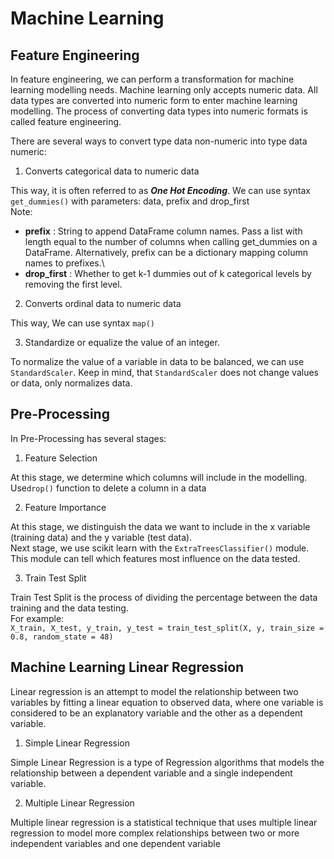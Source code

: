 # Machine Learning

## Feature Engineering

In feature engineering, we can perform a transformation for machine learning modelling needs. Machine learning only accepts numeric data. All data types are converted into numeric form to enter machine learning modelling. The process of converting data types into numeric formats is called feature engineering.

There are several ways to convert type data non-numeric into type data numeric:

1. Converts categorical data to numeric data

This way, it is often referred to as **_One Hot Encoding_**. We can use syntax `get_dummies()` with parameters: data, prefix and drop_first\
Note:
* **prefix** : String to append DataFrame column names. Pass a list with length equal to the number of columns when calling get_dummies on a DataFrame. Alternatively, prefix can be a dictionary mapping column names to prefixes.\
* **drop_first** : Whether to get k-1 dummies out of k categorical levels by removing the first level.

2. Converts ordinal data to numeric data

This way,  We can use syntax `map()` 

3. Standardize or equalize the value of an integer.

To normalize the value of a variable in data to be balanced, we can use `StandardScaler`. Keep in mind, that `StandardScaler` does not change values or data, only normalizes data.

## Pre-Processing

In Pre-Processing has several stages:

1. Feature Selection

At this stage, we determine which columns will include in the modelling.\
Use`drop()` function to delete a column in a data

2. Feature Importance

At this stage, we distinguish the data we want to include in the x variable (training data) and the y variable (test data).\
Next stage, we use scikit learn with the `ExtraTreesClassifier()` module. This module can tell which features most influence on the data tested.

3. Train Test Split

Train Test Split is the process of dividing the percentage between the data training and the data testing.\
For example:\
`X_train, X_test, y_train, y_test = train_test_split(X, y, train_size = 0.8, random_state = 48)`

## Machine Learning Linear Regression

Linear regression is an attempt to model the relationship between two variables by fitting a linear equation to observed data, where one variable is considered to be an explanatory variable and the other as a dependent variable.

1. Simple Linear Regression

Simple Linear Regression is a type of Regression algorithms that models the relationship between a dependent variable and a single independent variable.

2. Multiple Linear Regression

Multiple linear regression is a statistical technique that uses multiple linear regression to model more complex relationships between two or more independent variables and one dependent variable
